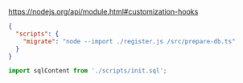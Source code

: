 https://nodejs.org/api/module.html#customization-hooks

```json
{
  "scripts": {
    "migrate": "node --import ./register.js /src/prepare-db.ts"
  }
}
```
```typescript
import sqlContent from './scripts/init.sql';
```
